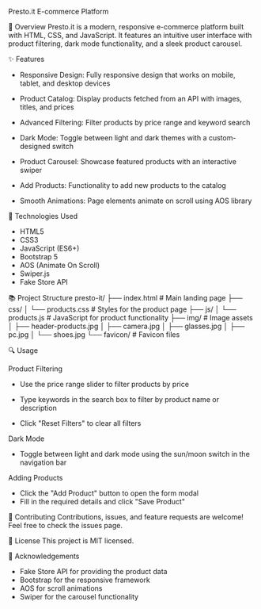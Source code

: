 Presto.it E-commerce Platform

📱 Overview
Presto.it is a modern, responsive e-commerce platform built with HTML, CSS, and JavaScript. It features an intuitive user interface with product filtering, dark mode functionality, and a sleek product carousel.

✨ Features

- Responsive Design: Fully responsive design that works on mobile, tablet, and desktop devices

- Product Catalog: Display products fetched from an API with images, titles, and prices

- Advanced Filtering: Filter products by price range and keyword search

- Dark Mode: Toggle between light and dark themes with a custom-designed switch

- Product Carousel: Showcase featured products with an interactive swiper

- Add Products: Functionality to add new products to the catalog

- Smooth Animations: Page elements animate on scroll using AOS library

🚀 Technologies Used

- HTML5
- CSS3
- JavaScript (ES6+)
- Bootstrap 5
- AOS (Animate On Scroll)
- Swiper.js
- Fake Store API

📚 Project Structure
presto-it/
├── index.html # Main landing page
├── css/
│ └── products.css # Styles for the product page
├── js/
│ └── products.js # JavaScript for product functionality
├── img/ # Image assets
│ ├── header-products.jpg
│ ├── camera.jpg
│ ├── glasses.jpg
│ ├── pc.jpg
│ └── shoes.jpg
└── favicon/ # Favicon files

🔍 Usage

Product Filtering

- Use the price range slider to filter products by price

- Type keywords in the search box to filter by product name or description

- Click "Reset Filters" to clear all filters

Dark Mode

- Toggle between light and dark mode using the sun/moon switch in the navigation bar

Adding Products

- Click the "Add Product" button to open the form modal
- Fill in the required details and click "Save Product"

🤝 Contributing
Contributions, issues, and feature requests are welcome! Feel free to check the issues page.

📝 License
This project is MIT licensed.

🙏 Acknowledgements

- Fake Store API for providing the product data
- Bootstrap for the responsive framework
- AOS for scroll animations
- Swiper for the carousel functionality
